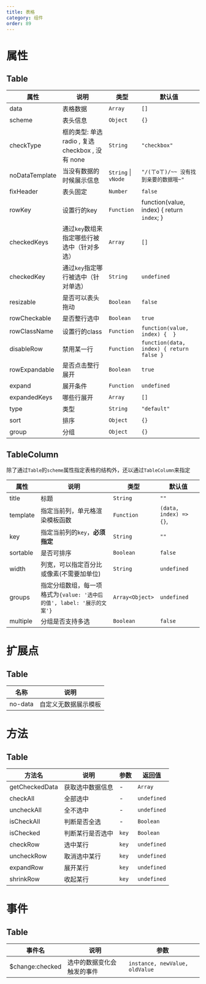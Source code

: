 ```yaml
---
title: 表格
category: 组件
order: 89 
---
```


# 属性 

## Table

| 属性 | 说明 | 类型 | 默认值 |
| --- | --- | --- | --- |
| data | 表格数据 | `Array` | `[]` |
| scheme |  表头信息 | `Object` | `{}` |
| checkType | 框的类型: 单选 radio , 复选 checkbox ,  没有 none | `String` | `"checkbox"` |
| noDataTemplate | 当没有数据的时候展示信息 | `String` &#124; `vNode` | `"/(ㄒoㄒ)/~~ 没有找到亲要的数据哦~"` |
| fixHeader | 表头固定 | `Number` | `false` |
| rowKey | 设置行的key | `Function` | function(value, index) {  return `index`; } |
| checkedKeys | 通过`key`数组来指定哪些行被选中（针对多选） | `Array` | `[]` |
| checkedKey | 通过`key`指定哪行被选中（针对单选） | `String` | `undefined` |
| resizable | 是否可以表头拖动 | `Boolean` | `false` |
| rowCheckable | 是否整行选中 | `Boolean` | `true` |
| rowClassName | 设置行的class | `Function` | `function(value, index) {  }` |
| disableRow | 禁用某一行 | `Function` | `function(data, index) { return false }` |
| rowExpandable | 是否点击整行展开 | `Boolean` | `true` |
| expand | 展开条件 | `Function` | `undefined` |
| expandedKeys | 哪些行展开 | `Array` | `[]` |
| type | 类型 | `String` | `"default"` |
| sort | 排序 | `Object` | `{}` |
| group | 分组 | `Object` | `{}` |

## TableColumn

除了通过`Table`的`scheme`属性指定表格的结构外，还以通过`TableColumn`来指定

| 属性 | 说明 | 类型 | 默认值 |
| --- | --- | --- | --- |
| title | 标题 | `String` | `""` |
| template | 指定当前列，单元格渲染模板函数 | `Function` | `(data, index) => {}`,
| key | 指定当前列的`key`，__必须指定__ | `String` | `""` |
| sortable | 是否可排序 | `Boolean` | `false` |
| width | 列宽，可以指定百分比或像素(不需要加单位) | `String` | `undefined` |
| groups | 指定分组数组，每一项格式为`{value: '选中后的值', label: '展示的文案'}` | `Array<Object>` | `undefined` |
| multiple | 分组是否支持多选 | `Boolean` | `false` |

# 扩展点

## Table

| 名称 | 说明 |
| --- | --- |
| no-data | 自定义无数据展示模板 |

# 方法

## Table

| 方法名 | 说明 | 参数 | 返回值 |
| --- | --- | --- | --- |
| getCheckedData | 获取选中数据信息 | - | `Array` |
| checkAll | 全部选中 | - | `undefined` |
| uncheckAll | 全不选中 | - | `undefined` |
| isCheckAll | 判断是否全选 | - | `Boolean` |
| isChecked | 判断某行是否选中 | `key` | `Boolean` |
| checkRow | 选中某行 | `key` | `undefined` |
| uncheckRow | 取消选中某行 | `key` | `undefined` |
| expandRow | 展开某行 | `key` | `undefined` |
| shrinkRow | 收起某行 | `key` | `undefined` |

# 事件

## Table

| 事件名 | 说明 | 参数 |
| --- | --- | --- |
| $change:checked | 选中的数据变化会触发的事件 | `instance, newValue, oldValue` |
